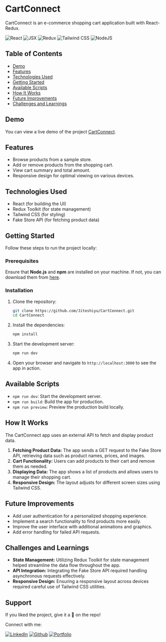 # CartConnect

CartConnect is an e-commerce shopping cart application built with React-Redux.

![React](https://img.shields.io/badge/React-007ACC?style=for-the-badge&logo=react&logoColor=white)
![JSX](https://img.shields.io/badge/JSX-React%20Component-informational?style=for-the-badge&logo=react)
![Redux](https://img.shields.io/badge/Redux-Toolkit-764ABC?style=for-the-badge&logo=redux)
![Tailwind CSS](https://img.shields.io/badge/Tailwind%20CSS-38B2AC?style=for-the-badge&logo=tailwind-css&logoColor=white)
![NodeJS](https://img.shields.io/badge/node.js-6DA55F?style=for-the-badge&logo=node.js&logoColor=white)

## Table of Contents

- [Demo](#demo)
- [Features](#features)
- [Technologies Used](#technologies-used)
- [Getting Started](#getting-started)
- [Available Scripts](#available-scripts)
- [How It Works](#how-it-works)
- [Future Improvements](#future-improvements)
- [Challenges and Learnings](#challenges-and-learnings)

## Demo

You can view a live demo of the project [CartConnect](https://cartconnect.netlify.app/).

## Features

- Browse products from a sample store.
- Add or remove products from the shopping cart.
- View cart summary and total amount.
- Responsive design for optimal viewing on various devices.

## Technologies Used

- React (for building the UI)
- Redux Toolkit (for state management)
- Tailwind CSS (for styling)
- Fake Store API (for fetching product data)

## Getting Started

Follow these steps to run the project locally:

### Prerequisites

Ensure that **Node.js** and **npm** are installed on your machine. If not, you can download them from [here](https://nodejs.org/).

### Installation

1. Clone the repository:

   ```bash
   git clone https://github.com/Jiteshiyu/CartConnect.git
   cd CartConnect
   ```

2. Install the dependencies:

   ```bash
   npm install
   ```

3. Start the development server:

   ```bash
   npm run dev
   ```

4. Open your browser and navigate to `http://localhost:3000` to see the app in action.

## Available Scripts

- `npm run dev`: Start the development server.
- `npm run build`: Build the app for production.
- `npm run preview`: Preview the production build locally.

## How It Works

The CartConnect app uses an external API to fetch and display product data.

1. **Fetching Product Data:** The app sends a GET request to the Fake Store API, retrieving data such as product names, prices, and images.
2. **Cart Functionality:** Users can add products to their cart and remove them as needed.
3. **Displaying Data:** The app shows a list of products and allows users to manage their shopping cart.
4. **Responsive Design:** The layout adjusts for different screen sizes using Tailwind CSS.

## Future Improvements

- Add user authentication for a personalized shopping experience.
- Implement a search functionality to find products more easily.
- Improve the user interface with additional animations and graphics.
- Add error handling for failed API requests.

## Challenges and Learnings

- **State Management:** Utilizing Redux Toolkit for state management helped streamline the data flow throughout the app.
- **API Integration:** Integrating the Fake Store API required handling asynchronous requests effectively.
- **Responsive Design:** Ensuring a responsive layout across devices required careful use of Tailwind CSS utilities.

## Support
If you liked the project, give it a 🌟 on the repo!

Connect with me:

[![LinkedIn](https://img.shields.io/static/v1.svg?label=connect&message=@JiteshKumar&color=success&logo=linkedin&style=for-the-badge&logoColor=white&colorA=blue)](https://www.linkedin.com/in/jiteshkumar9)
[![Github](https://img.shields.io/static/v1.svg?label=follow&message=@Jiteshiyu&color=white&logo=github&style=for-the-badge&logoColor=white&colorA=black)](https://www.github.com/Jiteshiyu)
[![Portfolio](https://img.shields.io/static/v1?label=Visit&message=Jiteshiyu%20Portfolio&color=grey&logo=app&style=for-the-badge&logoColor=white&colorA=orange)](https://Jiteshiyu.netlify.app)


